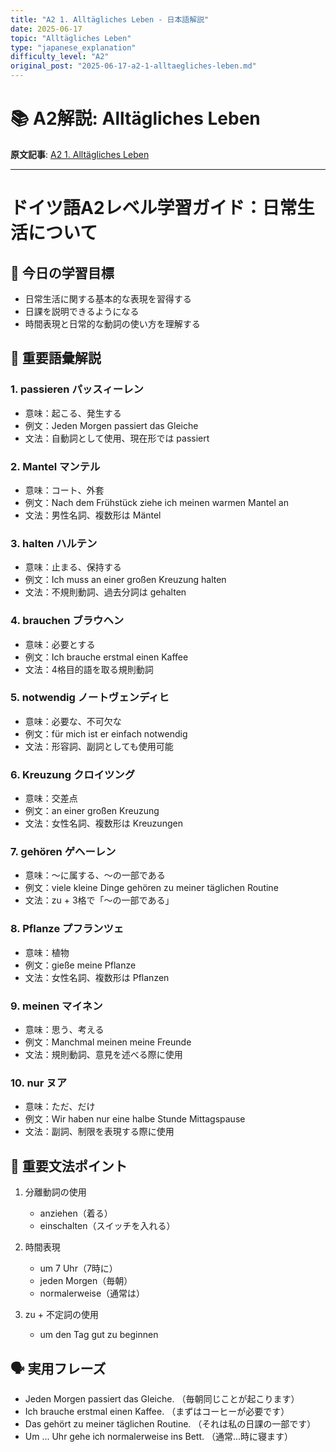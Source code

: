 ```yaml
---
title: "A2 1. Alltägliches Leben - 日本語解説"
date: 2025-06-17
topic: "Alltägliches Leben"
type: "japanese_explanation"
difficulty_level: "A2"
original_post: "2025-06-17-a2-1-alltaegliches-leben.md"
---
```


# 📚 A2解説: Alltägliches Leben

**原文記事**: [A2 1. Alltägliches Leben](../2025-06-17-a2-1-alltaegliches-leben.html)

---

# ドイツ語A2レベル学習ガイド：日常生活について

## 🎯 今日の学習目標
- 日常生活に関する基本的な表現を習得する
- 日課を説明できるようになる
- 時間表現と日常的な動詞の使い方を理解する

## 📖 重要語彙解説

### 1. passieren パッスィーレン
- 意味：起こる、発生する
- 例文：Jeden Morgen passiert das Gleiche
- 文法：自動詞として使用、現在形では passiert

### 2. Mantel マンテル
- 意味：コート、外套
- 例文：Nach dem Frühstück ziehe ich meinen warmen Mantel an
- 文法：男性名詞、複数形は Mäntel

### 3. halten ハルテン
- 意味：止まる、保持する
- 例文：Ich muss an einer großen Kreuzung halten
- 文法：不規則動詞、過去分詞は gehalten

### 4. brauchen ブラウヘン
- 意味：必要とする
- 例文：Ich brauche erstmal einen Kaffee
- 文法：4格目的語を取る規則動詞

### 5. notwendig ノートヴェンディヒ
- 意味：必要な、不可欠な
- 例文：für mich ist er einfach notwendig
- 文法：形容詞、副詞としても使用可能

### 6. Kreuzung クロイツング
- 意味：交差点
- 例文：an einer großen Kreuzung
- 文法：女性名詞、複数形は Kreuzungen

### 7. gehören ゲヘーレン
- 意味：～に属する、～の一部である
- 例文：viele kleine Dinge gehören zu meiner täglichen Routine
- 文法：zu + 3格で「～の一部である」

### 8. Pflanze プフランツェ
- 意味：植物
- 例文：gieße meine Pflanze
- 文法：女性名詞、複数形は Pflanzen

### 9. meinen マイネン
- 意味：思う、考える
- 例文：Manchmal meinen meine Freunde
- 文法：規則動詞、意見を述べる際に使用

### 10. nur ヌア
- 意味：ただ、だけ
- 例文：Wir haben nur eine halbe Stunde Mittagspause
- 文法：副詞、制限を表現する際に使用

## 📝 重要文法ポイント
1. 分離動詞の使用
   - anziehen（着る）
   - einschalten（スイッチを入れる）

2. 時間表現
   - um 7 Uhr（7時に）
   - jeden Morgen（毎朝）
   - normalerweise（通常は）

3. zu + 不定詞の使用
   - um den Tag gut zu beginnen

## 🗣️ 実用フレーズ
- Jeden Morgen passiert das Gleiche.
  （毎朝同じことが起こります）
- Ich brauche erstmal einen Kaffee.
  （まずはコーヒーが必要です）
- Das gehört zu meiner täglichen Routine.
  （それは私の日課の一部です）
- Um ... Uhr gehe ich normalerweise ins Bett.
  （通常...時に寝ます）
